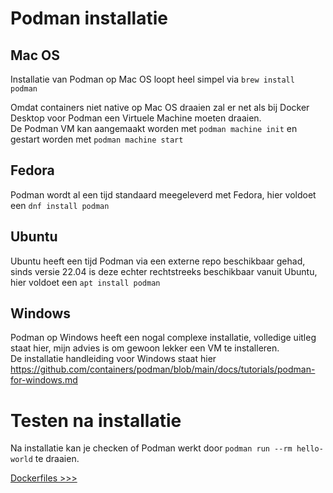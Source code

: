 # Podman installatie

## Mac OS
Installatie van Podman op Mac OS loopt heel simpel via `brew install podman`

Omdat containers niet native op Mac OS draaien zal er net als bij Docker Desktop voor Podman een Virtuele Machine moeten draaien.  
De Podman VM kan aangemaakt worden met `podman machine init` en gestart worden met `podman machine start`

## Fedora
Podman wordt al een tijd standaard meegeleverd met Fedora, hier voldoet een `dnf install podman`

## Ubuntu
Ubuntu heeft een tijd Podman via een externe repo beschikbaar gehad, sinds versie 22.04 is deze echter rechtstreeks beschikbaar vanuit Ubuntu, hier voldoet een `apt install podman`

## Windows
Podman op Windows heeft een nogal complexe installatie, volledige uitleg staat hier, mijn advies is om gewoon lekker een VM te installeren.  
De installatie handleiding voor Windows staat hier https://github.com/containers/podman/blob/main/docs/tutorials/podman-for-windows.md

# Testen na installatie
Na installatie kan je checken of Podman werkt door `podman run --rm hello-world` te draaien.

[Dockerfiles >>>](04-dockerfiles.md)
